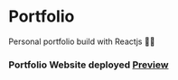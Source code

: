 # Portfolio
Personal portfolio build with Reactjs 🤗👀

<h3>Portfolio Website deployed <a href="google.com">Preview</a></h3>
